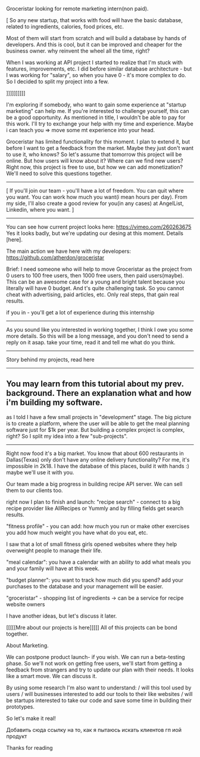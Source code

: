 Groceristar looking for remote marketing intern(non paid).


[
So any new startup, that works with food will have the basic database, related to ingredients, calories, food prices, etc.

Most of them will start from scratch and will build a database by hands of developers. And this is cool, but it can be improved and cheaper for the business owner. why reinvent the wheel all the time, right?


When I was working at API project I started to realize that I'm stuck with features, improvements, etc. I did before similar database architecture - but I was working for "salary", so when you have 0 - it's more complex to do. So I decided to split my project into a few.


]]]]]]]]]]



I'm exploring if somebody, who want to gain some experience at "startup marketing" can help me. If you're interested to challenge yourself, this can be a good opportunity. As mentioned in title, I wouldn't be able to pay for this work.
I'll try to exchange your help with my time and experience. Maybe i can teach you => move some mt experience into your head.


Groceristar has limited functionality for this moment. I plan to extend it, but before I want to get a feedback from the market. Maybe they just don't want to use it, who knows?
So let's assume that tomorrow this project will be online. But how users will know about it? Where can we find new users? Right now, this project is free to use, but how we can add monetization? We'll need to solve this questions together.




---

[
If you'll join our team - you'll have a lot of freedom. You can quit where you want.
You can work how much you want(i mean hours per day).
From my side, I'll also create a good review for you(in any cases) at AngelList, Linkedin, where you want.
]

---

You can see how current project looks here: https://vimeo.com/260263675
Yes it looks badly, but we're updating our desing at this moment. Details [here].

The main action we have here with my developers: https://github.com/atherdon/groceristar

Brief:
I need someone who will help to move Groceristar as the project from 0 users to 100 free users, then 1000 free users, then paid users(maybe).
This can be an awesome case for a young and bright talent because you literally will have 0 budget. And t's quite challenging task. So you cannot cheat with advertising, paid articles, etc. Only real steps, that gain real results.






if you in - you'll get a lot of experience during this internship

---

As you sound like you interested in working together, I think I owe you some more details. So this will be a long message, and you don't need to send a reply on it asap. take your time, read it and tell me what do you think.


---

Story behind my projects, read here

---

You may learn from this tutorial about my prev. background.
There an explanation what and how i'm building my software.
---




as I told I have a few small projects in "development" stage.
The big picture is to create a platform, where the user will be able to get the meal planning software just for $1k per year. But building a complex project is complex, right? So I split my idea into a few "sub-projects".

---

Right now food it's a big market.
You know that about 600 restaurants in Dallas(Texas) only don't have any online delivery functionality? For me, it's impossible in 2k18. I have the database of this places, build it with hands :) maybe we'll use it with you.

Our team made a big progress in building recipe API server. We can sell them to our clients too.



right now I plan to finish and launch:
 "recipe search" - connect to a big recipe provider like AllRecipes or Yummly and by filling fields get search results.

"fitness profile" - you can add:
 how much you run or make other exercises
  you add how much weight you have
   what do you eat, etc.

   I saw that a lot of small fitness girls opened websites where they help overweight people to manage their life.

"meal calendar": you have a calendar with an ability to add what meals you and your family will have at this week.

"budget planner": you want to track how much did you spend? add your purchases to the database and your management will be easier.

"groceristar" - shopping list of ingredients -> can be a service for recipe website owners

I have another ideas, but let's discuss it later.

[[[[[Mre about our projects is here]]]]]
All of this projects can be bond together.






About Marketing.

We can postpone product launch- if you wish.
We can run a beta-testing phase. So we'll not work on getting free users, we'll start from getting a feedback from strangers and try to update our plan with their needs. It looks like a smart move. We can discuss it.




By using some research I'm also want to understand:
/ will this tool used by users
/ will businesses interested to add our tools to their like websites
/ will be startups interested to take our code and save some time in building their prototypes.



 So let's make it real!

Добавить сюда ссылку на то, как я пытаюсь искать клиентов гп иой продукт


Thanks for reading
